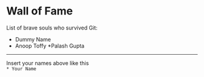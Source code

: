 # Wall of Fame

List of brave souls who survived Git:
* Dummy Name
* Anoop Toffy
*Palash Gupta
---
Insert your names above like this\
`* Your Name`
